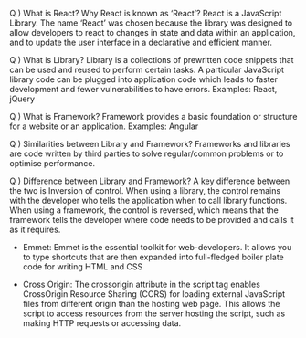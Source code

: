Q ) What is React? Why React is known as ‘React’?
React is a JavaScript Library. The name ‘React’ was chosen
because the library was designed to allow developers to react
to changes in state and data within an application, and to
update the user interface in a declarative and efficient
manner.


Q ) What is Library?
Library is a collections of prewritten code snippets that can
be used and reused to perform certain tasks. A particular
JavaScript library code can be plugged into application code
which leads to faster development and fewer vulnerabilities to
have errors.
Examples: React, jQuery


Q ) What is Framework?
Framework provides a basic foundation or structure for a
website or an application.
Examples: Angular

Q ) Similarities between Library and Framework?
Frameworks and libraries are code written by third parties to
solve regular/common problems or to optimise performance.


Q ) Difference between Library and Framework?
A key difference between the two is Inversion of control. When
using a library, the control remains with the developer who
tells the application when to call library functions. When
using a framework, the control is reversed, which means that
the framework tells the developer where code needs to be
provided and calls it as it requires.

* Emmet:
Emmet is the essential toolkit for web-developers. It allows you
to type shortcuts that are then expanded into full-fledged boiler plate code for writing HTML and CSS

* Cross Origin:
 The crossorigin attribute in the script tag enables CrossOrigin Resource Sharing (CORS) for loading external JavaScript
files from different origin than the hosting web page. This
allows the script to access resources from the server hosting
the script, such as making HTTP requests or accessing data.


